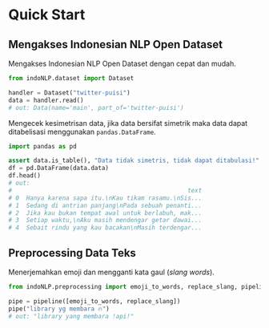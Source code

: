 # Quick Start

## Mengakses Indonesian NLP Open Dataset

Mengakses Indonesian NLP Open Dataset dengan cepat dan mudah.

```python
from indoNLP.dataset import Dataset

handler = Dataset("twitter-puisi")
data = handler.read()
# out: Data(name='main', part_of='twitter-puisi')
```

Mengecek kesimetrisan data, jika data bersifat simetrik maka data dapat ditabelisasi menggunakan `pandas.DataFrame`.

```python
import pandas as pd

assert data.is_table(), "Data tidak simetris, tidak dapat ditabulasi!"
df = pd.DataFrame(data.data)
df.head()
# out:
#                                                 text
# 0  Hanya karena sapa itu.\nKau tikam rasamu.\nSis...
# 1  Sedang di antrian panjang\nPada sebuah penanti...
# 2  Jika kau bukan tempat awal untuk berlabuh, mak...
# 3  Setiap waktu,\nAku masih mendengar getar dawai...
# 4  Sebait rindu yang kau bacakan\nMasih terdengar...
```

## Preprocessing Data Teks

Menerjemahkan emoji dan mengganti kata gaul (_slang words_).

```python
from indoNLP.preprocessing import emoji_to_words, replace_slang, pipeline

pipe = pipeline([emoji_to_words, replace_slang])
pipe("library yg membara 🔥")
# out: "library yang membara !api!"
```
